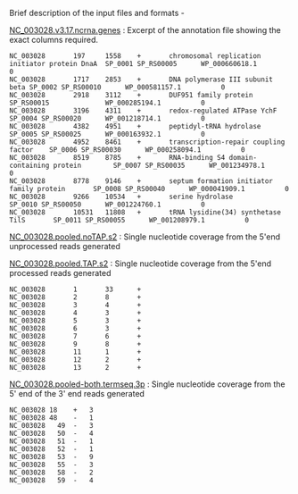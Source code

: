 Brief description of the input files and formats - 

[NC_003028.v3.17.ncrna.genes](https://github.com/nikhilram/T4pipeline/blob/master/sample_input_files/NC_003028.v3.17.ncrna.genes)       : Excerpt of the annotation file showing the exact columns required.
```
NC_003028       197     1558    +       chromosomal replication initiator protein DnaA  SP_0001 SP_RS00005      WP_000660618.1          0
NC_003028       1717    2853    +       DNA polymerase III subunit beta SP_0002 SP_RS00010      WP_000581157.1          0
NC_003028       2918    3112    +       DUF951 family protein   SP_RS00015              WP_000285194.1          0
NC_003028       3196    4311    +       redox-regulated ATPase YchF     SP_0004 SP_RS00020      WP_001218714.1          0
NC_003028       4382    4951    +       peptidyl-tRNA hydrolase SP_0005 SP_RS00025      WP_000163932.1          0
NC_003028       4952    8461    +       transcription-repair coupling factor    SP_0006 SP_RS00030      WP_000258094.1          0
NC_003028       8519    8785    +       RNA-binding S4 domain-containing protein        SP_0007 SP_RS00035      WP_001234978.1          0
NC_003028       8778    9146    +       septum formation initiator family protein       SP_0008 SP_RS00040      WP_000041909.1          0
NC_003028       9266    10534   +       serine hydrolase        SP_0010 SP_RS00050      WP_001224760.1          0
NC_003028       10531   11808   +       tRNA lysidine(34) synthetase TilS       SP_0011 SP_RS00055      WP_001208979.1          0
```

[NC_003028.pooled.noTAP.s2](https://github.com/nikhilram/T4pipeline/blob/master/sample_input_files/NC_003028.pooled.noTAP.s2)         : Single nucleotide coverage from the 5'end unprocessed reads generated  

[NC_003028.pooled.TAP.s2](https://github.com/nikhilram/T4pipeline/blob/master/sample_input_files/NC_003028.pooled.TAP.s2)           : Single nucleotide coverage from the 5'end processed reads generated
```
NC_003028       1       33      +       
NC_003028       2       8       +       
NC_003028       3       4       +       
NC_003028       4       3       +       
NC_003028       5       3       +       
NC_003028       6       3       +       
NC_003028       7       6       +       
NC_003028       9       8       +       
NC_003028       11      1       +       
NC_003028       12      2       +       
NC_003028       13      2       +       
```

[NC_003028.pooled-both.termseq.3p](https://github.com/nikhilram/T4pipeline/blob/master/sample_input_files/NC_003028.pooled-both.termseq.3p)  : Single nucleotide coverage from the 5' end of the 3' end reads generated
```
NC_003028 18	+	3
NC_003028 48	-	1
NC_003028	49	-	3
NC_003028	50	-	4
NC_003028	51	-	1
NC_003028	52	-	1
NC_003028	53	-	9
NC_003028	55	-	3
NC_003028	58	-	2
NC_003028	59	-	4
```
